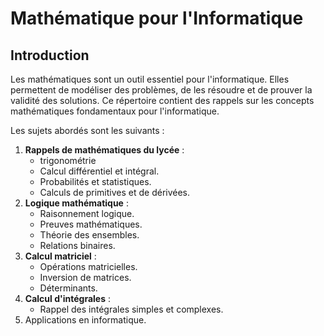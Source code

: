 # Mathématique pour l'Informatique

## Introduction

Les mathématiques sont un outil essentiel pour l'informatique. Elles permettent de modéliser des problèmes, de les
résoudre et de prouver la validité des solutions. Ce répertoire contient des rappels sur les concepts mathématiques
fondamentaux pour l'informatique.

Les sujets abordés sont les suivants :

1. **Rappels de mathématiques du lycée** : 
   - trigonométrie
   - Calcul différentiel et intégral.
   - Probabilités et statistiques.
   - Calculs de primitives et de dérivées.
2. **Logique mathématique** : 
   - Raisonnement logique.
   - Preuves mathématiques.
   - Théorie des ensembles.
   - Relations binaires.
3. **Calcul matriciel** : 
   - Opérations matricielles.
   - Inversion de matrices.
   - Déterminants.
4. **Calcul d'intégrales** : 
   - Rappel des intégrales simples et complexes.
5. Applications en informatique.